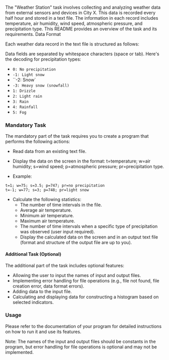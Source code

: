 The "Weather Station" task involves collecting and analyzing weather data from external sensors and devices in City X. This data is recorded every half hour and stored in a text file. The information in each record includes temperature, air humidity, wind speed, atmospheric pressure, and precipitation type. This README provides an overview of the task and its requirements.
Data Format

Each weather data record in the text file is structured as follows:

Data fields are separated by whitespace characters (space or tab). Here's the decoding for precipitation types:

- `0: No precipitation`
- `-1: Light snow`
- ``-2: Snow`
- `-3: Heavy snow (snowfall)`
- `1: Drizzle`
- `2: Light rain`
- `3: Rain`
- `4: Rainfall`
- `5: Fog`

### Mandatory Task

The mandatory part of the task requires you to create a program that performs the following actions:

- Read data from an existing text file.

- Display the data on the screen in the format: t=temperature; w=air humidity; s=wind speed; p=atmospheric pressure; pr=precipitation type.

- Example:

```
t=1; w=75; s=3.5; p=747; pr=no precipitation
t=-1; w=77; s=3; p=748; pr=light snow
```

- Calculate the following statistics:
	- The number of time intervals in the file.
    - Average air temperature.
    - Minimum air temperature.
    - Maximum air temperature.
    - The number of time intervals when a specific type of precipitation was observed (user input required).
	- Display the calculated data on the screen and in an output text file (format and structure of the output file are up to you).

#### Additional Task (Optional)

The additional part of the task includes optional features:

- Allowing the user to input the names of input and output files.
- Implementing error handling for file operations (e.g., file not found, file creation error, data format errors).
- Adding data to the input file.
- Calculating and displaying data for constructing a histogram based on selected indicators.

### Usage

Please refer to the documentation of your program for detailed instructions on how to run it and use its features.

Note: The names of the input and output files should be constants in the program, but error handling for file operations is optional and may not be implemented.